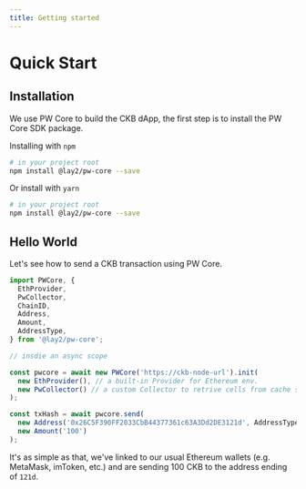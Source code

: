 ```yaml
---
title: Getting started
---
```


# Quick Start

## Installation

We use PW Core to build the CKB dApp, the first step is to install the PW Core SDK package.

Installing with `npm`

``` bash
# in your project root
npm install @lay2/pw-core --save
```

Or install with `yarn`

``` bash
# in your project root
npm install @lay2/pw-core --save
```

## Hello World

Let's see how to send a CKB transaction using PW Core.

``` js
import PWCore, {
  EthProvider,
  PwCollector,
  ChainID,
  Address,
  Amount,
  AddressType,
} from '@lay2/pw-core';

// insdie an async scope

const pwcore = await new PWCore('https://ckb-node-url').init(
  new EthProvider(), // a built-in Provider for Ethereum env.
  new PwCollector() // a custom Collector to retrive cells from cache server.
);

const txHash = await pwcore.send(
  new Address('0x26C5F390FF2033CbB44377361c63A3Dd2DE3121d', AddressType.eth),
  new Amount('100')
);
```

It's as simple as that, we've linked to our usual Ethereum wallets (e.g. MetaMask, imToken, etc.) and are sending 100 CKB to the address ending of `121d`.